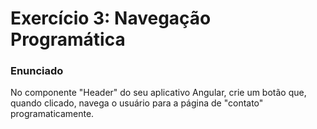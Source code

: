 # Exercício 3: Navegação Programática
### Enunciado  
No componente "Header" do seu aplicativo Angular, crie um botão que, quando clicado, navega o usuário para a página de "contato" programaticamente.
